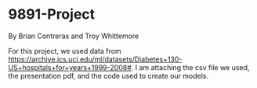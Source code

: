 # 9891-Project

By Brian Contreras and Troy Whittemore

For this project, we used data from https://archive.ics.uci.edu/ml/datasets/Diabetes+130-US+hospitals+for+years+1999-2008#. I am attaching the csv file we used, the presentation pdf, and the code used to create our models.
